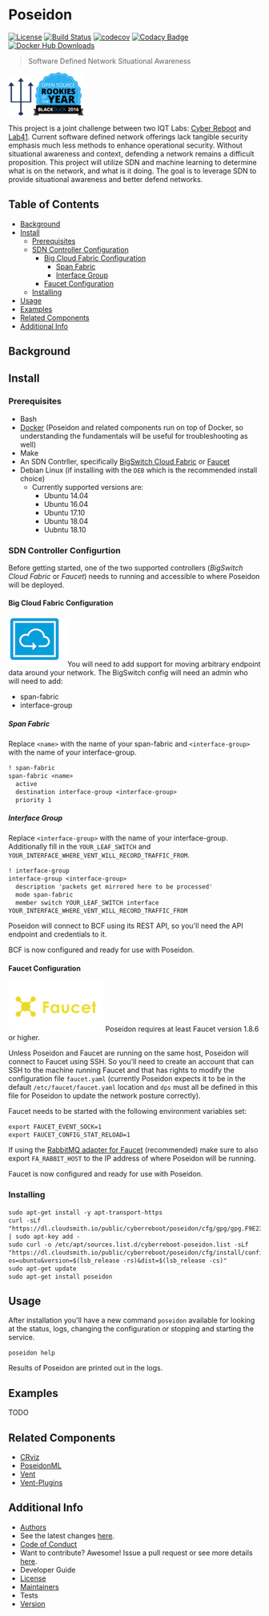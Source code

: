 # Poseidon

[![License](https://img.shields.io/badge/License-Apache%202.0-blue.svg)](https://opensource.org/licenses/Apache-2.0)
[![Build Status](https://travis-ci.org/CyberReboot/poseidon.svg?branch=master)](https://travis-ci.org/CyberReboot/poseidon)
[![codecov](https://codecov.io/gh/CyberReboot/poseidon/branch/master/graph/badge.svg?token=ORXmFYC3MM)](https://codecov.io/gh/CyberReboot/poseidon)
[![Codacy Badge](https://api.codacy.com/project/badge/Grade/e31df16fa65447bf8527e366c6271bf3)](https://www.codacy.com/app/CyberReboot/poseidon?utm_source=github.com&amp;utm_medium=referral&amp;utm_content=CyberReboot/poseidon&amp;utm_campaign=Badge_Grade)
[![Docker Hub Downloads](https://img.shields.io/docker/pulls/cyberreboot/poseidon.svg)](https://hub.docker.com/u/cyberreboot)

> Software Defined Network Situational Awareness

<img src="/docs/img/poseidon-logo.png" width="50" height="75"/><a href="https://www.blackducksoftware.com/open-source-rookies-2016" ><img src="/docs/img/Rookies16Badge_1.png" width="100" alt="POSEIDON is now BlackDuck 2016 OpenSource Rookie of the year"></a>

This project is a joint challenge between two IQT Labs: [Cyber Reboot](https://www.cyberreboot.org/) and [Lab41](http://www.lab41.org/). Current software defined network offerings lack tangible security emphasis much less methods to enhance operational security. Without situational awareness and context, defending a network remains a difficult proposition. This project will utilize SDN and machine learning to determine what is on the network, and what is it doing. The goal is to leverage SDN to provide situational awareness and better defend networks.

## Table of Contents

- [Background](#background)
- [Install](#install)
  - [Prerequisites](#prerequisites)
  - [SDN Controller Configuration](#sdn-controller-configuration)
    - [Big Cloud Fabric Configuration](#big-cloud-fabric-configuration)
      - [Span Fabric](#span-fabric)
      - [Interface Group](#interface-group)
    - [Faucet Configuration](#faucet-configuration)
  - [Installing](#installing)
- [Usage](#usage)
- [Examples](#examples)
- [Related Components](#related-components)
- [Additional Info](#additional-info)

## Background

## Install

### Prerequisites

- Bash
- [Docker](https://www.docker.com/) (Poseidon and related components run on top of Docker, so understanding the fundamentals will be useful for troubleshooting as well)
- Make
- An SDN Contrller, specifically [BigSwitch Cloud Fabric](https://www.bigswitch.com/products/big-cloud-fabric) or [Faucet](https://faucet.nz/)
- Debian Linux (if installing with the `DEB` which is the recommended install choice)
  - Currently supported versions are:
    - Ubuntu 14.04
    - Ubuntu 16.04
    - Ubuntu 17.10
    - Ubuntu 18.04
    - Uubntu 18.10

### SDN Controller Configurtion
Before getting started, one of the two supported controllers (*BigSwitch Cloud Fabric* or *Faucet*) needs to running and accessible to where Poseidon will be deployed.

#### Big Cloud Fabric Configuration
<img src="/docs/img/bcf.png" width="114" height="100"/>
You will need to add support for moving arbitrary endpoint data around your network.  The BigSwitch config will need an admin who will need to add:

- span-fabric
- interface-group

##### Span Fabric

Replace `<name>` with the name of your span-fabric and `<interface-group>` with the name of your interface-group.
```
! span-fabric
span-fabric <name>
  active
  destination interface-group <interface-group>
  priority 1
```

##### Interface Group

Replace `<interface-group>` with the name of your interface-group. Additionally fill in the `YOUR_LEAF_SWITCH` and `YOUR_INTERFACE_WHERE_VENT_WILL_RECORD_TRAFFIC_FROM`.
```
! interface-group
interface-group <interface-group>
  description 'packets get mirrored here to be processed'
  mode span-fabric
  member switch YOUR_LEAF_SWITCH interface YOUR_INTERFACE_WHERE_VENT_WILL_RECORD_TRAFFIC_FROM
```

Poseidon will connect to BCF using its REST API, so you'll need the API endpoint and credentials to it.

BCF is now configured and ready for use with Poseidon.

#### Faucet Configuration
<img src="/docs/img/faucet.png" width="190" height="100">
Poseidon requires at least Faucet version 1.8.6 or higher.

Unless Poseidon and Faucet are running on the same host, Poseidon will connect to Faucet using SSH.  So you'll need to create an account that can SSH to the machine running Faucet and that has rights to modify the configuration file `faucet.yaml` (currently Poseidon expects it to be in the default `/etc/faucet/faucet.yaml` location and `dps` must all be defined in this file for Poseidon to update the network posture correctly).

Faucet needs to be started with the following environment variables set:
```
export FAUCET_EVENT_SOCK=1
export FAUCET_CONFIG_STAT_RELOAD=1
```

If using the [RabbitMQ adapter for Faucet](https://github.com/faucetsdn/faucet/tree/master/adapters/vendors/rabbitmq) (recommended) make sure to also export `FA_RABBIT_HOST` to the IP address of where Poseidon will be running.

Faucet is now configured and ready for use with Poseidon.


### Installing

```
sudo apt-get install -y apt-transport-https
curl -sLf "https://dl.cloudsmith.io/public/cyberreboot/poseidon/cfg/gpg/gpg.F9E23875C98A1F72.key" | sudo apt-key add -
sudo curl -o /etc/apt/sources.list.d/cyberreboot-poseidon.list -sLf "https://dl.cloudsmith.io/public/cyberreboot/poseidon/cfg/install/config.deb.txt?os=ubuntu&version=$(lsb_release -rs)&dist=$(lsb_release -cs)"
sudo apt-get update
sudo apt-get install poseidon
```

## Usage

After installation you'll have a new command `poseidon` available for looking at the status, logs, changing the configuration or stopping and starting the service.
```
poseidon help
```

Results of Poseidon are printed out in the logs.

## Examples

TODO

## Related Components

- [CRviz](https://github.com/CyberReboot/CRviz)
- [PoseidonML](https://github.com/CyberReboot/poseidonml)
- [Vent](https://github.com/CyberReboot/vent)
- [Vent-Plugins](https://github.com/CyberReboot/vent-plugins)

## Additional Info

- [Authors](AUTHORS)
- See the latest changes [here](CHANGELOG.md).
- [Code of Conduct](CODE_OF_CONDUCT.md)
- Want to contribute? Awesome! Issue a pull request or see more details [here](CONTRIBUTING.md).
- Developer Guide
- [License](LICENSE)
- [Maintainers](MAINTAINERS)
- Tests
- [Version](VERSION)
